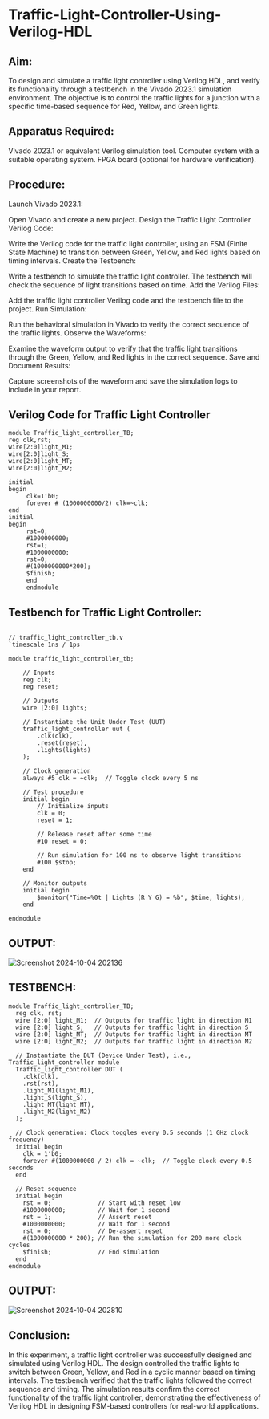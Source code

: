 # Traffic-Light-Controller-Using-Verilog-HDL

## Aim:

To design and simulate a traffic light controller using Verilog HDL, and verify its functionality through a testbench in the Vivado 2023.1 simulation environment. The objective is to control the traffic lights for a junction with a specific time-based sequence for Red, Yellow, and Green lights.

## Apparatus Required:

Vivado 2023.1 or equivalent Verilog simulation tool.
Computer system with a suitable operating system.
FPGA board (optional for hardware verification).

## Procedure:

Launch Vivado 2023.1:

Open Vivado and create a new project.
Design the Traffic Light Controller Verilog Code:

Write the Verilog code for the traffic light controller, using an FSM (Finite State Machine) to transition between Green, Yellow, and Red lights based on timing intervals.
Create the Testbench:

Write a testbench to simulate the traffic light controller. The testbench will check the sequence of light transitions based on time.
Add the Verilog Files:

Add the traffic light controller Verilog code and the testbench file to the project.
Run Simulation:

Run the behavioral simulation in Vivado to verify the correct sequence of the traffic lights.
Observe the Waveforms:

Examine the waveform output to verify that the traffic light transitions through the Green, Yellow, and Red lights in the correct sequence.
Save and Document Results:

Capture screenshots of the waveform and save the simulation logs to include in your report.

## Verilog Code for Traffic Light Controller
~~~
module Traffic_light_controller_TB;
reg clk,rst;
wire[2:0]light_M1;
wire[2:0]light_S;
wire[2:0]light_MT;
wire[2:0]light_M2;

initial
begin
     clk=1'b0;
     forever # (1000000000/2) clk=~clk;
end
initial
begin
     rst=0;
     #1000000000;
     rst=1;
     #1000000000;
     rst=0;
     #(1000000000*200);
     $finish;
     end
     endmodule

~~~



## Testbench for Traffic Light Controller:

~~~

// traffic_light_controller_tb.v
`timescale 1ns / 1ps

module traffic_light_controller_tb;

    // Inputs
    reg clk;
    reg reset;

    // Outputs
    wire [2:0] lights;

    // Instantiate the Unit Under Test (UUT)
    traffic_light_controller uut (
        .clk(clk),
        .reset(reset),
        .lights(lights)
    );

    // Clock generation
    always #5 clk = ~clk;  // Toggle clock every 5 ns

    // Test procedure
    initial begin
        // Initialize inputs
        clk = 0;
        reset = 1;

        // Release reset after some time
        #10 reset = 0;

        // Run simulation for 100 ns to observe light transitions
        #100 $stop;
    end

    // Monitor outputs
    initial begin
        $monitor("Time=%0t | Lights (R Y G) = %b", $time, lights);
    end

endmodule
~~~

## OUTPUT:

![Screenshot 2024-10-04 202136](https://github.com/user-attachments/assets/f117f0cf-dfff-4ea1-afaa-3149aa20667a)

## TESTBENCH:
~~~
module Traffic_light_controller_TB;
  reg clk, rst;
  wire [2:0] light_M1;  // Outputs for traffic light in direction M1
  wire [2:0] light_S;   // Outputs for traffic light in direction S
  wire [2:0] light_MT;  // Outputs for traffic light in direction MT
  wire [2:0] light_M2;  // Outputs for traffic light in direction M2

  // Instantiate the DUT (Device Under Test), i.e., Traffic_light_controller module
  Traffic_light_controller DUT (
    .clk(clk),
    .rst(rst),
    .light_M1(light_M1),
    .light_S(light_S),
    .light_MT(light_MT),
    .light_M2(light_M2)
  );

  // Clock generation: Clock toggles every 0.5 seconds (1 GHz clock frequency)
  initial begin
    clk = 1'b0;
    forever #(1000000000 / 2) clk = ~clk;  // Toggle clock every 0.5 seconds
  end

  // Reset sequence
  initial begin
    rst = 0;             // Start with reset low
    #1000000000;         // Wait for 1 second
    rst = 1;             // Assert reset
    #1000000000;         // Wait for 1 second
    rst = 0;             // De-assert reset
    #(1000000000 * 200); // Run the simulation for 200 more clock cycles
    $finish;             // End simulation
  end
endmodule
~~~
## OUTPUT:

![Screenshot 2024-10-04 202810](https://github.com/user-attachments/assets/8ab3287b-584c-49d5-be38-37c2ada0e205)

## Conclusion:
In this experiment, a traffic light controller was successfully designed and simulated using Verilog HDL. The design controlled the traffic lights to switch between Green, Yellow, and Red in a cyclic manner based on timing intervals. The testbench verified that the traffic lights followed the correct sequence and timing. The simulation results confirm the correct functionality of the traffic light controller, demonstrating the effectiveness of Verilog HDL in designing FSM-based controllers for real-world applications.
